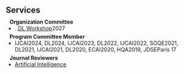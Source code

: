 <h1 id="services"></h1>

<h2 style="margin: 60px 0px 10px;">Services</h2>

<h4 style="margin:0 10px 0;">Organization Committee</h4>

<ul style="margin:0 0 5px;">
  <li>..<a href="https://bmvc2023.org/people/organisers/"><autocolor>DL Workshop</autocolor></a><autocolor>2027</autocolor></a></li>
</ul>

<h4 style="margin:0 10px 0;">Program Committee Member</h4>

<ul style="margin:0 0 5px;">
  <li>IJCAI2024, DL2024, IJCAI2023, DL2022, IJCAI2022, SOQE2021, DL2021, IJCAI2021, DL2020, ECAI2020, HQA2019, JDSEParis 17</li>
  
</ul>


<h4 style="margin:0 10px 0;">Journal Reviewers</h4>

<ul style="margin:0 0 20px;">
  <li><a href="https://aij.ijcai.org/"><autocolor>Artificial Intelligence</autocolor></a></li>
  
</ul>
